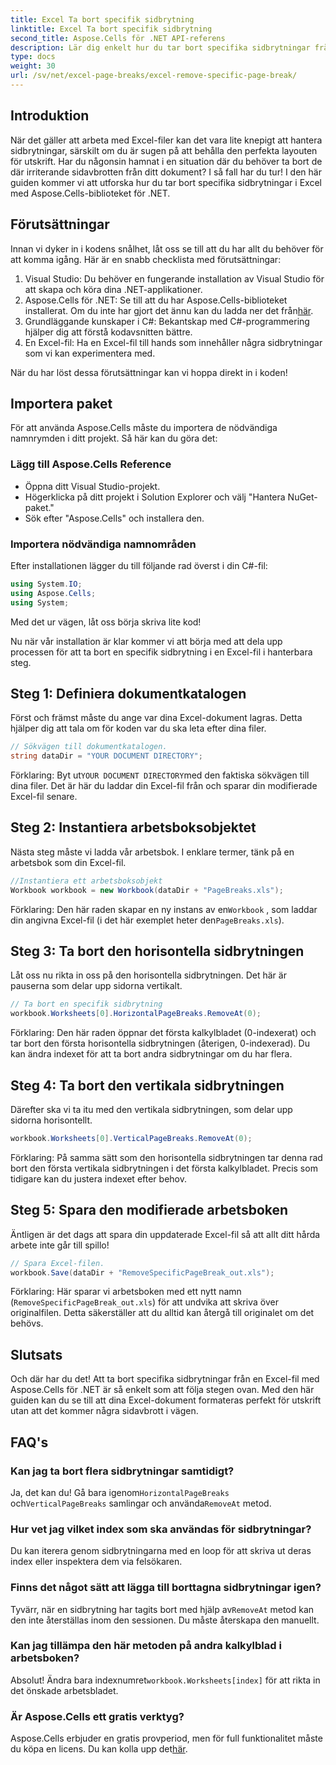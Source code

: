 ```yaml
---
title: Excel Ta bort specifik sidbrytning
linktitle: Excel Ta bort specifik sidbrytning
second_title: Aspose.Cells för .NET API-referens
description: Lär dig enkelt hur du tar bort specifika sidbrytningar från Excel-filer med Aspose.Cells för .NET i denna omfattande, steg-för-steg-guide.
type: docs
weight: 30
url: /sv/net/excel-page-breaks/excel-remove-specific-page-break/
---
```

## Introduktion

När det gäller att arbeta med Excel-filer kan det vara lite knepigt att hantera sidbrytningar, särskilt om du är sugen på att behålla den perfekta layouten för utskrift. Har du någonsin hamnat i en situation där du behöver ta bort de där irriterande sidavbrotten från ditt dokument? I så fall har du tur! I den här guiden kommer vi att utforska hur du tar bort specifika sidbrytningar i Excel med Aspose.Cells-biblioteket för .NET. 

## Förutsättningar 

Innan vi dyker in i kodens snålhet, låt oss se till att du har allt du behöver för att komma igång. Här är en snabb checklista med förutsättningar:

1. Visual Studio: Du behöver en fungerande installation av Visual Studio för att skapa och köra dina .NET-applikationer.
2.  Aspose.Cells för .NET: Se till att du har Aspose.Cells-biblioteket installerat. Om du inte har gjort det ännu kan du ladda ner det från[här](https://releases.aspose.com/cells/net/).
3. Grundläggande kunskaper i C#: Bekantskap med C#-programmering hjälper dig att förstå kodavsnitten bättre.
4. En Excel-fil: Ha en Excel-fil till hands som innehåller några sidbrytningar som vi kan experimentera med.

När du har löst dessa förutsättningar kan vi hoppa direkt in i koden!

## Importera paket

För att använda Aspose.Cells måste du importera de nödvändiga namnrymden i ditt projekt. Så här kan du göra det:

### Lägg till Aspose.Cells Reference
- Öppna ditt Visual Studio-projekt.
- Högerklicka på ditt projekt i Solution Explorer och välj "Hantera NuGet-paket."
- Sök efter "Aspose.Cells" och installera den.

### Importera nödvändiga namnområden
Efter installationen lägger du till följande rad överst i din C#-fil:

```csharp
using System.IO;
using Aspose.Cells;
using System;
```

Med det ur vägen, låt oss börja skriva lite kod!

Nu när vår installation är klar kommer vi att börja med att dela upp processen för att ta bort en specifik sidbrytning i en Excel-fil i hanterbara steg.

## Steg 1: Definiera dokumentkatalogen

Först och främst måste du ange var dina Excel-dokument lagras. Detta hjälper dig att tala om för koden var du ska leta efter dina filer.

```csharp
// Sökvägen till dokumentkatalogen.
string dataDir = "YOUR DOCUMENT DIRECTORY";
```

 Förklaring: Byt ut`YOUR DOCUMENT DIRECTORY`med den faktiska sökvägen till dina filer. Det är här du laddar din Excel-fil från och sparar din modifierade Excel-fil senare.

## Steg 2: Instantiera arbetsboksobjektet

Nästa steg måste vi ladda vår arbetsbok. I enklare termer, tänk på en arbetsbok som din Excel-fil.

```csharp
//Instantiera ett arbetsboksobjekt
Workbook workbook = new Workbook(dataDir + "PageBreaks.xls");
```

 Förklaring: Den här raden skapar en ny instans av en`Workbook` , som laddar din angivna Excel-fil (i det här exemplet heter den`PageBreaks.xls`). 

## Steg 3: Ta bort den horisontella sidbrytningen

Låt oss nu rikta in oss på den horisontella sidbrytningen. Det här är pauserna som delar upp sidorna vertikalt.

```csharp
// Ta bort en specifik sidbrytning
workbook.Worksheets[0].HorizontalPageBreaks.RemoveAt(0);
```

Förklaring: Den här raden öppnar det första kalkylbladet (0-indexerat) och tar bort den första horisontella sidbrytningen (återigen, 0-indexerad). Du kan ändra indexet för att ta bort andra sidbrytningar om du har flera. 

## Steg 4: Ta bort den vertikala sidbrytningen

Därefter ska vi ta itu med den vertikala sidbrytningen, som delar upp sidorna horisontellt.

```csharp
workbook.Worksheets[0].VerticalPageBreaks.RemoveAt(0);
```

Förklaring: På samma sätt som den horisontella sidbrytningen tar denna rad bort den första vertikala sidbrytningen i det första kalkylbladet. Precis som tidigare kan du justera indexet efter behov.

## Steg 5: Spara den modifierade arbetsboken

Äntligen är det dags att spara din uppdaterade Excel-fil så att allt ditt hårda arbete inte går till spillo!

```csharp
// Spara Excel-filen.
workbook.Save(dataDir + "RemoveSpecificPageBreak_out.xls");
```

Förklaring: Här sparar vi arbetsboken med ett nytt namn (`RemoveSpecificPageBreak_out.xls`) för att undvika att skriva över originalfilen. Detta säkerställer att du alltid kan återgå till originalet om det behövs.

## Slutsats

Och där har du det! Att ta bort specifika sidbrytningar från en Excel-fil med Aspose.Cells för .NET är så enkelt som att följa stegen ovan. Med den här guiden kan du se till att dina Excel-dokument formateras perfekt för utskrift utan att det kommer några sidavbrott i vägen.

## FAQ's

### Kan jag ta bort flera sidbrytningar samtidigt?  
 Ja, det kan du! Gå bara igenom`HorizontalPageBreaks` och`VerticalPageBreaks` samlingar och använda`RemoveAt` metod.

### Hur vet jag vilket index som ska användas för sidbrytningar?  
Du kan iterera genom sidbrytningarna med en loop för att skriva ut deras index eller inspektera dem via felsökaren.

### Finns det något sätt att lägga till borttagna sidbrytningar igen?  
 Tyvärr, när en sidbrytning har tagits bort med hjälp av`RemoveAt` metod kan den inte återställas inom den sessionen. Du måste återskapa den manuellt.

### Kan jag tillämpa den här metoden på andra kalkylblad i arbetsboken?  
 Absolut! Ändra bara indexnumret`workbook.Worksheets[index]` för att rikta in det önskade arbetsbladet.

### Är Aspose.Cells ett gratis verktyg?  
 Aspose.Cells erbjuder en gratis provperiod, men för full funktionalitet måste du köpa en licens. Du kan kolla upp det[här](https://purchase.aspose.com/buy).
